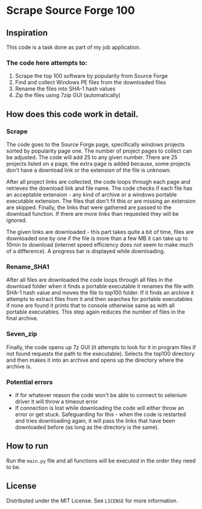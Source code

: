 # Scrape Source Forge 100

## Inspiration
This code is a task done as part of my job application.

### The code here attempts to:
1. Scrape the top 100 software by popularity from Source Forge
2. Find and collect Windows PE files from the downloaded files
3. Rename the files into SHA-1 hash values
4. Zip the files using 7zip GUI (automatically)

## How does this code work in detail.
### Scrape
The code goes to the Source Forge page, specifically windows projects sorted by popularity page one.
The number of project pages to collect can be adjusted. The code will add 25 to any given number.
There are 25 projects listed on a page, the extra page is added because, some projects don't have 
a download link or the extension of the file is unknown.

After all project links are collected, the code loops through each page and retrieves the download
link and file name. The code checks if each file has an acceptable extension - any kind of archive
or a windows portable executable extension. The files that don't fit this or are missing an extension
are skipped. Finally, the links that were gathered are passed to the download function.
If there are more links than requested they will be ignored.

The given links are downloaded - this part takes quite a bit of time, files are downloaded one by one
if the file is more than a few MB it can take up to 10min to download (internet speed efficiency
does not seem to make much of a difference). A progress bar is displayed while downloading.
### Rename_SHA1
After all files are downloaded the code loops through all files in the download folder
when it finds a portable executable it renames the file with SHA-1 hash value and moves
the file to top100 folder. If it finds an archive it attempts to extract files from it
and then searches for portable executables if none are found it prints that to console
otherwise same as with all portable executables. This step again reduces the number of 
files in the final archive.
### Seven_zip
Finally, the code opens up 7z GUI (it attempts to look for it in program files if not
found requests the path to the executable). Selects the top100 directory and then makes
it into an archive and opens up the directory where the archive is.

### Potential errors
- If for whatever reason the code won't be able to connect to selenium driver it will
throw a timeout error
- If connection is lost while downloading the code will either throw an error or get stuck.
Safeguarding for this - when the code is restarted and tries downloading again, it will pass
the links that have been downloaded before (as long as the directory is the same).

## How to run
Run the `main.py` file and all functions will be executed in the order they need to be.

## License
Distributed under the MIT License. See `LICENSE` for more information.